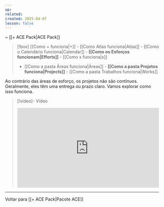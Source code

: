 ```yaml
---
up:  
related:  
created: 2025-04-07  
lesson: false  
---
```

~ [[+ ACE Pack|ACE Pack]]  

> [!box] [[Como + funciona|+]] - [[Como Atlas funciona|Atlas]] - [[Como o Calendário funciona|Calendar]] - **[[Como os Esforços funcionam|Efforts]]** - [[Como x funciona|x]]  
> - [[Como a pasta Áreas funciona|Áreas]] - **[[Como a pasta Projetos funciona|Projects]]** - [[Como a pasta Trabalhos funciona|Works]]  

Ao contrário das áreas de esforço, os projetos não são contínuos. Geralmente, eles têm uma entrega ou prazo claro. Vamos explorar como isso funciona.

> [!video]- Vídeo  
> <div style="padding:56.25% 0 0 0;position:relative;"><iframe src="https://player.vimeo.com/video/1075691413?badge=0&amp;autopause=0&amp;player_id=0&amp;app_id=58479" frameborder="0" allow="autoplay; fullscreen; picture-in-picture; clipboard-write; encrypted-media" style="position:absolute;top:0;left:0;width:100%;height:100%;" title="Como a pasta Projetos funciona"></iframe></div>

---

Voltar para [[+ ACE Pack|Pacote ACE]]